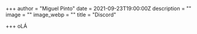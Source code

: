 +++
author = "Miguel Pinto"
date = 2021-09-23T19:00:00Z
description = ""
image = ""
image_webp = ""
title = "Discord"

+++
oLÁ